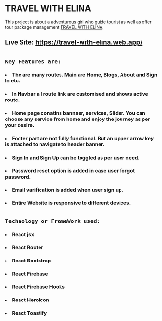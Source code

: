# TRAVEL WITH ELINA

This project is about a adventurous girl who guide tourist as well as offer tour package management [TRAVEL WITH ELINA](https://travel-with-elina.web.app/).

## Live Site: https://travel-with-elina.web.app/


#
## `Key Features are:`

### <ul >
### <li>The are many routes. Main are Home, Blogs, About and Sign In etc.</li>
### <li>In Navbar all route link are customised and shows active route.</li>
### <li>Home page conatins bannaer, services, Slider. You can choose any service from home and enjoy the journey as per your desire.</li>
### <li>Footer part are not fully functional. But an upper arrow key is attached to navigate to header banner.</li>
### <li>Sign In and Sign Up can be toggled as per user need.</li>
### <li>Password reset option is added in case user forgot password.</li>
### <li>Email varification is added when user sign up.</li>
### <li>Entire Website is responsive to different devices.</li>
</ul>

#
## `Technology or FrameWork used:`

### <ul>
### <li>React jsx</li>
### <li>React Router</li>
### <li>React Bootstrap</li>
### <li>React Firebase</li>
### <li>React Firebase Hooks</li>
### <li>React HeroIcon</li>
### <li>React Toastify</li>
</ul>